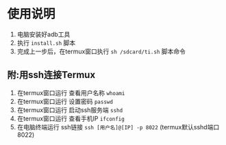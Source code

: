 # 使用说明

1. 电脑安装好adb工具
2. 执行 `install.sh` 脚本
3. 完成上一步后，在termux窗口执行 `sh /sdcard/ti.sh` 脚本命令

## 附:用ssh连接Termux

1. 在termux窗口运行 查看用户名称 `whoami`
2. 在termux窗口运行 设置密码 `passwd`
3. 在termux窗口运行 启动ssh服务端 `sshd`
4. 在termux窗口运行 查看手机IP `ifconfig`
5. 在电脑终端运行 ssh链接 `ssh [用户名]@[IP] -p 8022` (termux默认sshd端口8022)
